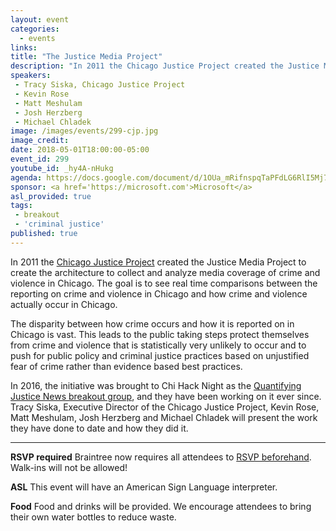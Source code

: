 ```yaml
---
layout: event
categories: 
  - events
links:
title: "The Justice Media Project"
description: "In 2011 the Chicago Justice Project created the Justice Media Project to create the architecture to collect and analyze media coverage of crime and violence in Chicago. The initiative was brought to Chi Hack Night as the Quantifying Justice News breakout group. Tracy Siska, Executive Director of the Chicago Justice Project, Kevin Rose, Matt Meshulam, Josh Herzberg and Michael Chladek will present the work they have done to date and how they did it."
speakers:
 - Tracy Siska, Chicago Justice Project
 - Kevin Rose
 - Matt Meshulam
 - Josh Herzberg
 - Michael Chladek
image: /images/events/299-cjp.jpg
image_credit: 
date: 2018-05-01T18:00:00-05:00
event_id: 299
youtube_id: _hy4A-nHukg
agenda: https://docs.google.com/document/d/1OUa_mRifnspqTaPFdLG6RlI5Mj7llsIgT7z3SQ22LNM/edit#
sponsor: <a href='https://microsoft.com'>Microsoft</a>
asl_provided: true
tags: 
 - breakout
 - 'criminal justice'
published: true
---
```


In 2011 the [Chicago Justice Project](https://chicagojustice.org/) created the Justice Media Project to create the architecture to collect and analyze media coverage of crime and violence in Chicago. The goal is to see real time comparisons between the reporting on crime and violence in Chicago and how crime and violence actually occur in Chicago.

The disparity between how crime occurs and how it is reported on in Chicago is vast. This leads to the public taking steps protect themselves from crime and violence that is statistically very unlikely to occur and to push for public policy and criminal justice practices based on unjustified fear of crime rather than evidence based best practices.

In 2016, the initiative was brought to Chi Hack Night as the [Quantifying Justice News breakout group](https://github.com/chihacknight/breakout-groups/issues/61), and they have been working on it ever since. Tracy Siska, Executive Director of the Chicago Justice Project, Kevin Rose, Matt Meshulam, Josh Herzberg and Michael Chladek will present the work they have done to date and how they did it.

---

**RSVP required** Braintree now requires all attendees to [RSVP beforehand](https://www.eventbrite.com/e/chi-hack-night-registration-41703945624). Walk-ins will not be allowed!

**ASL** This event will have an American Sign Language interpreter.

**Food** Food and drinks will be provided. We encourage attendees to bring their own water bottles to reduce waste.